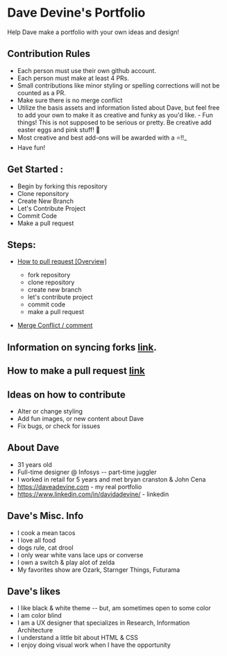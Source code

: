 # Dave Devine's Portfolio 

Help Dave make a portfolio with your own ideas and design! 

## Contribution Rules 
- Each person must use their own github account.  
- Each person must make at least 4 PRs.  
- Small contributions like minor styling or spelling corrections will not be counted as a PR. 
- Make sure there is no merge conflict
- Utilize the basis assets and information listed about Dave, but feel free to add your own to make it as creative and funky as you'd like. - Fun things! This is not supposed to be serious or pretty. Be creative add easter eggs and pink stuff! 🐷
- Most creative and best add-ons will be awarded with a ⭐️!!_
- Have fun! 

## Get Started : 
- Begin by forking this repository 
- Clone reponsitory 
- Create New Branch 
- Let's Contribute Project 
- Commit Code 
- Make a pull request

## Steps:
- [How to pull request [Overview]](https://youtu.be/DIj2q02gvKs)
    - fork repository
    - clone repository
    - create new branch
    - let's contribute project
    - commit code
    - make a pull request

- [Merge Conflict / comment](https://youtu.be/zOx5PJTY8CI)

## Information on syncing forks [link](https://help.github.com/articles/syncing-a-fork/).

## How to make a pull request [link](https://help.github.com/en/desktop/contributing-to-projects/creating-a-pull-request)

## Ideas on how to contribute 
- Alter or change styling 
- Add fun images, or new content about Dave
- Fix bugs, or check for issues

## About Dave 
- 31 years old
- Full-time designer @ Infosys -- part-time juggler 
- I worked in retail for 5 years and met bryan cranston & John Cena
- https://daveadevine.com - my real portfolio 
- https://www.linkedin.com/in/davidadevine/ - linkedin 

## Dave's Misc. Info 
- I cook a mean tacos 
- I love all food 
- dogs rule, cat drool
- I only wear white vans lace ups or converse
- I own a switch & play alot of zelda 
- My favorites show are Ozark, Starnger Things, Futurama 

## Dave's likes 
- I like black & white theme -- but, am sometimes open to some color 
- I am color blind 
- I am a UX designer that specializes in Research, Information Architecture  
- I understand a little bit about HTML & CSS 
- I enjoy doing visual work when I have the opportunity 


